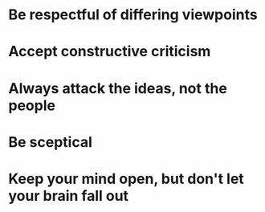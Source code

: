 # Be respectful of differing viewpoints

# Accept constructive criticism

# Always attack the ideas, not the people

# Be sceptical

# Keep your mind open, but don't let your brain fall out